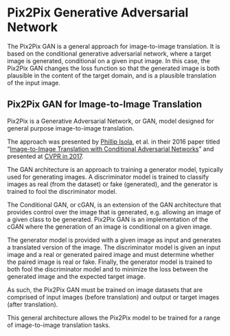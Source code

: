 #  Pix2Pix Generative Adversarial Network
The Pix2Pix GAN is a general approach for image-to-image translation. It is based on the conditional generative adversarial network, where a target image is generated, conditional on a given input image. In this case, the Pix2Pix GAN changes the loss function so that the generated image is both plausible in the content of the target domain, and is a plausible translation of the input image.

## Pix2Pix GAN for Image-to-Image Translation

Pix2Pix is a Generative Adversarial Network, or GAN, model designed for general purpose image-to-image translation.

The approach was presented by [Phillip Isola](http://web.mit.edu/phillipi/), et al. in their 2016 paper titled “[Image-to-Image Translation with Conditional Adversarial Networks](https://arxiv.org/abs/1611.07004)” and presented at [CVPR in 2017](https://ieeexplore.ieee.org/abstract/document/8100115).

The GAN architecture is an approach to training a generator model, typically used for generating images. A discriminator model is trained to classify images as real (from the dataset) or fake (generated), and the generator is trained to fool the discriminator model.

The Conditional GAN, or cGAN, is an extension of the GAN architecture that provides control over the image that is generated, e.g. allowing an image of a given class to be generated. Pix2Pix GAN is an implementation of the cGAN where the generation of an image is conditional on a given image.

The generator model is provided with a given image as input and generates a translated version of the image. The discriminator model is given an input image and a real or generated paired image and must determine whether the paired image is real or fake. Finally, the generator model is trained to both fool the discriminator model and to minimize the loss between the generated image and the expected target image.

As such, the Pix2Pix GAN must be trained on image datasets that are comprised of input images (before translation) and output or target images (after translation).

This general architecture allows the Pix2Pix model to be trained for a range of image-to-image translation tasks.
